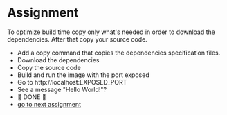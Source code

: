# Assignment

To optimize build time copy only what's needed in order to download the dependencies. After that copy your source code.

- Add a copy command that copies the dependencies specification files.
- Download the dependencies
- Copy the source code
- Build and run the image with the port exposed
- Go to http://localhost:EXPOSED_PORT
- See a message "Hello World!"?
- 🎉 DONE 🎉 
- [go to next assignment](../5.%20Multi%20stage/README.md)